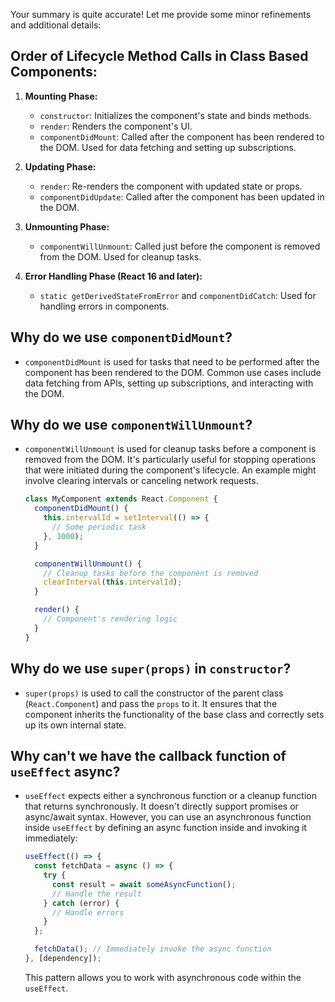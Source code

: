Your summary is quite accurate! Let me provide some minor refinements and additional details:

## Order of Lifecycle Method Calls in Class Based Components:

1. **Mounting Phase:**
   - `constructor`: Initializes the component's state and binds methods.
   - `render`: Renders the component's UI.
   - `componentDidMount`: Called after the component has been rendered to the DOM. Used for data fetching and setting up subscriptions.

2. **Updating Phase:**
   - `render`: Re-renders the component with updated state or props.
   - `componentDidUpdate`: Called after the component has been updated in the DOM.

3. **Unmounting Phase:**
   - `componentWillUnmount`: Called just before the component is removed from the DOM. Used for cleanup tasks.

4. **Error Handling Phase (React 16 and later):**
   - `static getDerivedStateFromError` and `componentDidCatch`: Used for handling errors in components.

## Why do we use `componentDidMount`?

- `componentDidMount` is used for tasks that need to be performed after the component has been rendered to the DOM. Common use cases include data fetching from APIs, setting up subscriptions, and interacting with the DOM.

## Why do we use `componentWillUnmount`?

- `componentWillUnmount` is used for cleanup tasks before a component is removed from the DOM. It's particularly useful for stopping operations that were initiated during the component's lifecycle. An example might involve clearing intervals or canceling network requests.

  ```jsx
  class MyComponent extends React.Component {
    componentDidMount() {
      this.intervalId = setInterval(() => {
        // Some periodic task
      }, 1000);
    }

    componentWillUnmount() {
      // Cleanup tasks before the component is removed
      clearInterval(this.intervalId);
    }

    render() {
      // Component's rendering logic
    }
  }
  ```

## Why do we use `super(props)` in `constructor`?

- `super(props)` is used to call the constructor of the parent class (`React.Component`) and pass the `props` to it. It ensures that the component inherits the functionality of the base class and correctly sets up its own internal state.

## Why can't we have the callback function of `useEffect` async?

- `useEffect` expects either a synchronous function or a cleanup function that returns synchronously. It doesn't directly support promises or async/await syntax. However, you can use an asynchronous function inside `useEffect` by defining an async function inside and invoking it immediately:

  ```jsx
  useEffect(() => {
    const fetchData = async () => {
      try {
        const result = await someAsyncFunction();
        // Handle the result
      } catch (error) {
        // Handle errors
      }
    };

    fetchData(); // Immediately invoke the async function
  }, [dependency]);
  ```

  This pattern allows you to work with asynchronous code within the `useEffect`.
